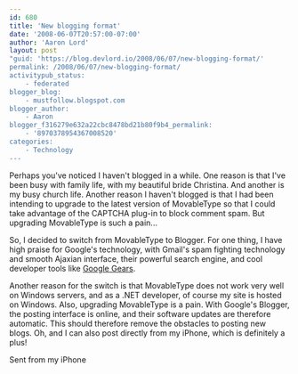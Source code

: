 ```yaml
---
id: 680
title: 'New blogging format'
date: '2008-06-07T20:57:00-07:00'
author: 'Aaron Lord'
layout: post
"guid: 'https://blog.devlord.io/2008/06/07/new-blogging-format/'
permalink: /2008/06/07/new-blogging-format/
activitypub_status:
    - federated
blogger_blog:
    - mustfollow.blogspot.com
blogger_author:
    - Aaron
blogger_f316279e632a22cbc8478bd21b80f9b4_permalink:
    - '8970378954367008520'
categories:
    - Technology
---
```


Perhaps you've noticed I haven't blogged in a while. One reason is that I've been busy with family life, with my beautiful bride Christina.  And another is my busy church life. Another reason I haven't blogged is that I had been intending to upgrade to the latest version of MovableType so that I could take advantage of the CAPTCHA plug-in to block comment spam.  But upgrading MovableType is such a pain...<br /><p>So, I decided to switch from MovableType to Blogger. For one thing,  I have high praise for Google's technology, with Gmail's spam fighting technology and smooth Ajaxian interface, their powerful search engine, and cool developer tools like <a href="http://gears.google.com">Google Gears</a>.</p><p>Another reason for the switch is that MovableType does not work very  well on Windows servers, and as a .NET developer, of course my site is hosted on Windows. Also, upgrading MovableType is a pain. With  Google's Blogger, the posting interface is online, and their software  updates are therefore automatic. This should therefore remove the  obstacles to posting new blogs. Oh, and I can also post directly from  my iPhone, which is definitely a plus!</p><p>Sent from my iPhone</p><div class="blogger-post-footer"></div>